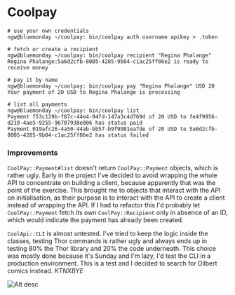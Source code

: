 # Coolpay

```
# use your own credentials
ngw@bluemonday ~/coolpay: bin/coolpay auth username apikey > .token

# fetch or create a recipient
ngw@bluemonday ~/coolpay: bin/coolpay recipient "Regina Phalange"
Regina Phalange:5a6d2cfb-8005-4285-9b04-c1ac25ff86e2 is ready to receive money

# pay it by name
ngw@bluemonday ~/coolpay: bin/coolpay pay "Regina Phalange" USD 20
Your payment of 20 USD to Regina Phalange is processing

# list all payments
ngw@bluemonday ~/coolpay: bin/coolpay list
Payment f53c129b-f87c-44e4-94fd-147a3c4d769d of 20 USD to fe4f9956-d210-4ae5-9255-96707938e006 has status paid
Payment 019afc26-4a50-44ab-bb57-b9f9981ea7de of 20 USD to 5a6d2cfb-8005-4285-9b04-c1ac25ff86e2 has status failed
```

### Improvements

`CoolPay::Payment#list` doesn't return `CoolPay::Payment` objects, which is rather ugly.
Early in the project I've decided to avoid wrapping the whole API to concentrate on building a client,
because apparently that was the point of the exercise. This brought me to objects that interact with
the API on initialisation, as their purpose is to interact with the API to create a client instead of
wrapping the API.
If I had to refactor this I'd probably let `CoolPay::Payment` fetch its own `CoolPay::Recipient` only
in absence of an ID, which would indicate the payment has already been created.

`CoolApi::CLI` is almost untested.
I've tried to keep the logic inside the classes, testing Thor commands is rather ugly and always ends
up in testing 80% the Thor library and 20% the code underneath.
This choice was mostly done because it's Sunday and I'm lazy, I'd test the CLI in a production environment.
This is a test and I decided to search for Dilbert comics instead.
*KTNXBYE*


![Alt desc](https://github.com/nofeed/coolpay/blob/master/assets/dilbert.gif)

